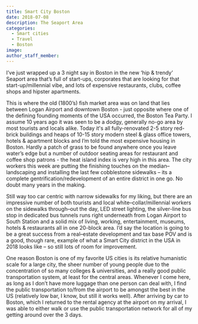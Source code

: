 ```yaml
---
title: Smart City Boston
date: 2018-07-08
description: The Seaport Area
categories:
  - Smart cities
  - Travel
  - Boston
image:
author_staff_member:
---
```

I’ve just wrapped up a 3 night say in Boston in the new ‘hip & trendy’ Seaport area that’s full of start-ups, corporates that are looking for that start-up/millennial vibe, and lots of expensive restaurants, clubs, coffee shops and hipster apartments.  

This is where the old (1800’s) fish market area was on land that lies between Logan Airport and downtown Boston - just opposite where one of the defining founding moments of the USA occurred, the Boston Tea Party. I assume 10 years ago it was seen to be a dodgy, generally no-go area by most tourists and locals alike. Today it's all fully-renovated 2-5 story red-brick buildings and heaps of 10-15 story modern steel & glass office towers, hotels & apartment blocks and I’m told the most expensive housing in Boston.  Hardly a patch of grass to be found anywhere once you leave water’s edge but a number of outdoor seating areas for restaurant and coffee shop patrons - the heat island index is very high in this area. The city workers this week are putting the finishing touches on the median–landscaping and installing the last few cobblestone sidewalks – its a complete gentrification/redevelopment of an entire district in one go. No doubt many years in the making.  

Still way too car centric with narrow sidewalks for my liking, but there are an impressive number of both tourists and local white–collar/millennial workers on the sidewalks through–out the day, LED street lighting, the silver-line bus stop in dedicated bus tunnels runs right underneath from Logan Airport to South Station and a solid mix of living, working, entertainment, museums, hotels & restaurants all in one 20-block area. I’d say the location is going to be a great success from a real–estate development and tax base POV and is a good, though rare, example of what a Smart City district in the USA in 2018 looks like – so still lots of room for improvement.

One reason Boston is one of my favorite US cities is its relative humanistic scale for a large city, the sheer number of young people due to the concentration of so many colleges & universities, and a really good public transportation system, at least for the central areas. Whenever I come here, as long as I don’t have more luggage than one person can deal with, I find the public transportation to/from the airport to be amongst the best in the US (relatively low bar, I know, but still it works well). After arriving by car to Boston, which I returned to the rental agency at the airport on my arrival, I was able to either walk or use the public transportation network for all of my getting around over the 3 days.
